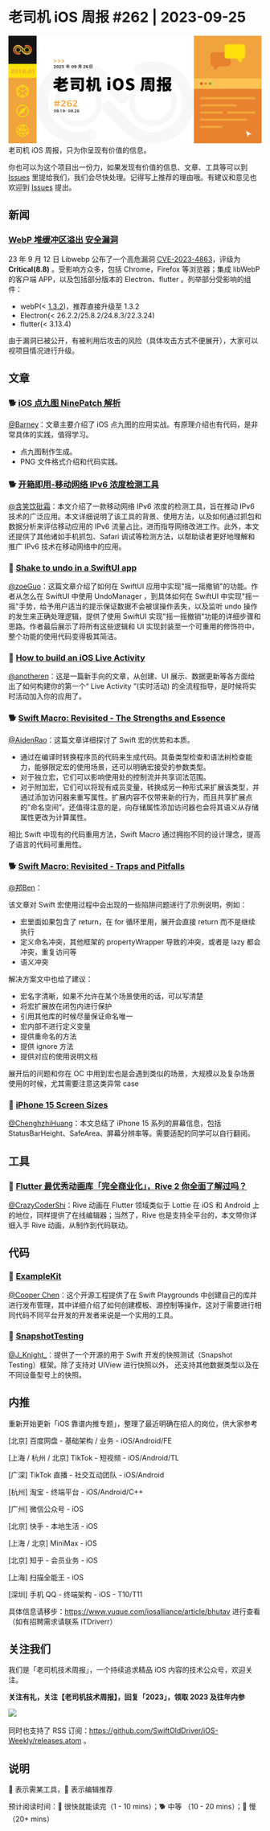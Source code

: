 # 老司机 iOS 周报 #262 | 2023-09-25

![ios-weekly](https://github.com/SwiftOldDriver/iOS-Weekly/blob/master/assets/weekly-header/262.png?raw=true)
老司机 iOS 周报，只为你呈现有价值的信息。

你也可以为这个项目出一份力，如果发现有价值的信息、文章、工具等可以到 [Issues](https://github.com/SwiftOldDriver/iOS-Weekly/issues) 里提给我们，我们会尽快处理。记得写上推荐的理由哦。有建议和意见也欢迎到 [Issues](https://github.com/SwiftOldDriver/iOS-Weekly/issues) 提出。

## 新闻

### [WebP 堆缓冲区溢出 安全漏洞](https://github.com/advisories/GHSA-j7hp-h8jx-5ppr)

23 年 9 月 12 日 Libwebp 公布了一个高危漏洞 [CVE-2023-4863](https://nvd.nist.gov/vuln/detail/CVE-2023-4863)，评级为 **Critical(8.8)** 。受影响方众多，包括 Chrome，Firefox 等浏览器；集成 libWebP 的客户端 APP，以及包括部分版本的 Electron、flutter 。列举部分受影响的组件：

- webP(< [1.3.2](https://chromium.googlesource.com/webm/libwebp/+/refs/heads/1.3.2))，推荐直接升级至 1.3.2 
- Electron(< 26.2.2/25.8.2/24.8.3/22.3.24)
- flutter(< 3.13.4)

由于漏洞已被公开，有被利用后攻击的风险（具体攻击方式不便展开），大家可以视项目情况进行升级。

## 文章

### 🐕 [iOS 点九图 NinePatch 解析](https://mp.weixin.qq.com/s/angyJag7AZntt2FLNCOuXw)

[@Barney](~https://github.com/BarneyZhaoooo~)：文章主要介绍了 iOS 点九图的应用实战。有原理介绍也有代码，是非常具体的实践，值得学习。

- 点九图制作生成。
- PNG 文件格式介绍和代码实践。


### 🐕 [开箱即用-移动网络 IPv6 浓度检测工具](https://juejin.cn/post/7278899547828224039)

[@含笑饮砒霜](https://weibo.com/chinafishnews/)：本文介绍了一款移动网络 IPv6 浓度的检测工具，旨在推动 IPv6 技术的广泛应用。本文详细说明了该工具的背景、使用方法，以及如何通过抓包和数据分析来评估移动应用的 IPv6 流量占比，进而指导网络改进工作。此外，本文还提供了其他诸如手机抓包、Safari 调试等检测方法，以帮助读者更好地理解和推广 IPv6 技术在移动网络中的应用。

### 🐎 [Shake to undo in a SwiftUI app](https://blog.thomasdurand.fr/story/2023-09-04-shake-to-undo-swiftui/)

[@zoeGuo](https://github.com/zoeGuo)：这篇文章介绍了如何在 SwiftUI 应用中实现"摇一摇撤销"的功能。作者从怎么在 SwiftUI 中使用 UndoManager ，到具体如何在 SwiftUI 中实现"摇一摇"手势，给予用户适当的提示保证数据不会被误操作丢失，以及监听 undo 操作的发生来正确处理逻辑，提供了使用 SwiftUI 实现"摇一摇撤销"功能的详细步骤和思路。作者最后展示了将所有这些逻辑和 UI 实现封装至一个可重用的修饰符中，整个功能的使用代码变得极其简洁。

### 🐢 [How to build an iOS Live Activity](https://medium.com/kinandcartacreated/how-to-build-ios-live-activity-d1b2f238819e)

[@anotheren](https://github.com/anotheren)：这是一篇新手向的文章，从创建、UI 展示、数据更新等各方面给出了如何构建你的第一个“ Live Activity ”(实时活动) 的全流程指导，是时候将实时活动加入你的应用了。

### 🐕 [Swift Macro: Revisited - The Strengths and Essence](https://wezzard.com/post/2023/08/swift-macro-revisited-the-strengths-and-essence-a5a4)

[@AidenRao](https://weibo.com/AidenRao)：这篇文章详细探讨了 Swift 宏的优势和本质。

- 通过在编译时转换程序员的代码来生成代码。具备类型检查和语法树检查能力，能够限定宏的使用场景，还可以明确宏接受的参数类型。
- 对于独立宏，它们可以影响使用处的控制流并共享词法范围。
- 对于附加宏，它们可以将现有成员变量，转换成另一种形式来扩展该类型，并通过添加访问器来重写属性。扩展内容不仅带来新的行为，而且共享扩展点的”命名空间”。还值得注意的是，向存储属性添加访问器也会将其语义从存储属性更改为计算属性。

相比 Swift 中现有的代码重用方法，Swift Macro 通过拥抱不同的设计理念，提高了语言的代码可重用性。

### 🐕 [Swift Macro: Revisited - Traps and Pitfalls](https://wezzard.com/post/2023/08/swift-macro-revisited-traps-and-pitfalls-1034)

[@邦Ben](https://weibo.com/linwenbang)：

该文章对 Swift 宏使用过程中会出现的一些陷阱问题进行了示例说明，例如：
- 宏里面如果包含了 return，在 for 循环里用，展开会直接 return 而不是继续执行
- 定义命名冲突，其他框架的 propertyWrapper 导致的冲突，或者是 lazy 都会冲突，重复访问等
- 语义冲突

解决方案文中也给了建议：
- 宏名字清晰，如果不允许在某个场景使用的话，可以写清楚
- 将宏扩展放在闭包内进行保护
- 引用其他库的时候尽量保证命名唯一
- 宏内部不进行定义变量
- 提供重命名的方法
- 提供 ignore 方法
- 提供对应的使用说明文档

展开后的问题和你在 OC 中用到宏也是会遇到类似的场景，大规模以及复杂场景使用的时候，尤其需要注意这类异常 case

### 🐎 [iPhone 15 Screen Sizes](https://useyourloaf.com/blog/iphone-15-screen-sizes/)

[@ChenghzhiHuang](https://github.com/ChenghzhiHuang)：本文总结了 iPhone 15 系列的屏幕信息，包括 StatusBarHeight、SafeArea、屏幕分辨率等。需要适配的同学可以自行翻阅。

## 工具

### 🐎 [Flutter 最优秀动画库「完全商业化」，Rive 2 你全面了解过吗？](https://juejin.cn/post/7275155682051145787)

[@CrazyCoderShi](https://github.com/CrazyCoderShi)：Rive 动画在 Flutter 领域类似于 Lottie 在 iOS 和 Android 上的地位，同样提供了在线编辑器；当然了，Rive 也是支持全平台的，本文带你详细入手 Rive 动画，从制作到代码联动。

## 代码

### 🐎 [ExampleKit](https://github.com/toph42/ExampleKit)

[@Cooper Chen](https://github.com/cjlcooper)：这个开源工程提供了在 Swift Playgrounds 中创建自己的库并进行发布管理，其中详细介绍了如何创建模板、源控制等操作，这对于需要进行相同代码不同平台开发的开发者来说是一个实用的工具。

### 🐎 [SnapshotTesting](https://github.com/pointfreeco/swift-snapshot-testing)

[@J_Knight_](https://github.com/knightsj)：提供了一个开源的用于 Swift 开发的快照测试（Snapshot Testing）框架。除了支持对 UIView 进行快照以外， 还支持其他数据类型以及在不同设备型号上的快照。

## 内推

重新开始更新「iOS 靠谱内推专题」，整理了最近明确在招人的岗位，供大家参考

[北京] 百度网盘 - 基础架构 / 业务 - iOS/Android/FE

[上海 / 杭州 / 北京] TikTok - 短视频 - iOS/Android/TL

[广深] TikTok 直播 - 社交互动团队 - iOS/Android

[杭州] 淘宝 - 终端平台 - iOS/Android/C++

[广州] 微信公众号 - iOS

[北京] 快手 - 本地生活 - iOS

[上海 / 北京] MiniMax - iOS

[北京] 知乎 - 会员业务 - iOS

[上海] 扫描全能王 - iOS

[深圳] 手机 QQ - 终端架构 - iOS - T10/T11

具体信息请移步：https://www.yuque.com/iosalliance/article/bhutav 进行查看（如有招聘需求请联系 iTDriverr）

## 关注我们

我们是「老司机技术周报」，一个持续追求精品 iOS 内容的技术公众号，欢迎关注。

**关注有礼，关注【老司机技术周报】，回复「2023」，领取 2023 及往年内参**

![](https://github.com/SwiftOldDriver/iOS-Weekly/blob/master/assets/qrcode_for_wechat.jpg?raw=true)

同时也支持了 RSS 订阅：https://github.com/SwiftOldDriver/iOS-Weekly/releases.atom 。

## 说明

🚧 表示需某工具，🌟 表示编辑推荐

预计阅读时间：🐎 很快就能读完（1 - 10 mins）；🐕 中等 （10 - 20 mins）；🐢 慢（20+ mins）
